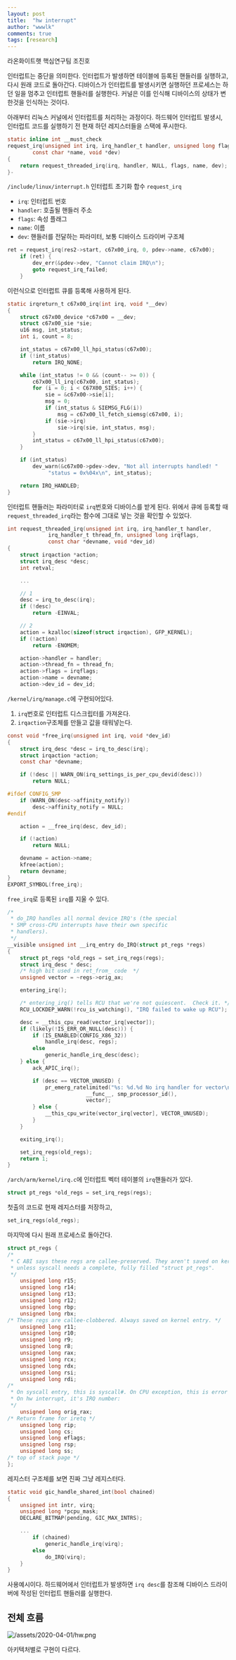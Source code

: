 ```yaml
---
layout: post
title:  "hw interrupt"
author: "wwwlk"
comments: true
tags: [research]
---
```


라온화이트햇 핵심연구팀 조진호


인터럽트는 중단을 의미한다. 인터럽트가 발생하면 테이블에 등록된 핸들러를 실행하고, 다시 원래 코드로 돌아간다. 디바이스가 인터럽트를 발생시키면 실행하던 프로세스는 하던 일을 멈추고 인터럽트 핸들러를 실행한다. 커널은 이를 인식해 디바이스의 상태가 변한것을 인식하는 것이다.

아래부터 리눅스 커널에서 인터럽트를 처리하는 과정이다. 하드웨어 인터럽트 발생시, 인터럽트 코드를 실행하기 전 현재 하던 레지스터들을 스택에 푸시한다.

```c
static inline int __must_check
request_irq(unsigned int irq, irq_handler_t handler, unsigned long flags,
	    const char *name, void *dev)
{
	return request_threaded_irq(irq, handler, NULL, flags, name, dev);
}-
```

`/include/linux/interrupt.h` 인터럽트 초기화 합수 `request_irq`

- `irq`: 인터럽트 번호
- `handler`: 호출될 핸들러 주소
- `flags`: 속성 플래그
- `name`: 이름
- `dev`: 핸들러를 전달하는 파라미터, 보통 디바이스 드라이버 구조체

```c
ret = request_irq(res2->start, c67x00_irq, 0, pdev->name, c67x00);
	if (ret) {
		dev_err(&pdev->dev, "Cannot claim IRQ\n");
		goto request_irq_failed;
	}
```

이런식으로 인터럽트 큐를 등록해 사용하게 된다.

```c
static irqreturn_t c67x00_irq(int irq, void *__dev)
{
	struct c67x00_device *c67x00 = __dev;
	struct c67x00_sie *sie;
	u16 msg, int_status;
	int i, count = 8;

	int_status = c67x00_ll_hpi_status(c67x00);
	if (!int_status)
		return IRQ_NONE;

	while (int_status != 0 && (count-- >= 0)) {
		c67x00_ll_irq(c67x00, int_status);
		for (i = 0; i < C67X00_SIES; i++) {
			sie = &c67x00->sie[i];
			msg = 0;
			if (int_status & SIEMSG_FLG(i))
				msg = c67x00_ll_fetch_siemsg(c67x00, i);
			if (sie->irq)
				sie->irq(sie, int_status, msg);
		}
		int_status = c67x00_ll_hpi_status(c67x00);
	}

	if (int_status)
		dev_warn(&c67x00->pdev->dev, "Not all interrupts handled! "
			 "status = 0x%04x\n", int_status);

	return IRQ_HANDLED;
}
```

인터럽트 핸들러는 파라미터로 `irq`번호와 디바이스를 받게 된다. 위에서 큐에 등록할 때 `request_threaded_irq`라는 함수에 그대로 넣는 것을 확인할 수 있었다.

```c
int request_threaded_irq(unsigned int irq, irq_handler_t handler,
			 irq_handler_t thread_fn, unsigned long irqflags,
			 const char *devname, void *dev_id)
{
	struct irqaction *action;
	struct irq_desc *desc;
	int retval;

	...

	// 1
	desc = irq_to_desc(irq);
	if (!desc)
		return -EINVAL;

	// 2
	action = kzalloc(sizeof(struct irqaction), GFP_KERNEL);
	if (!action)
		return -ENOMEM;

	action->handler = handler;
	action->thread_fn = thread_fn;
	action->flags = irqflags;
	action->name = devname;
	action->dev_id = dev_id;
```

`/kernel/irq/manage.c`에 구현되어있다.

1. `irq`번호로 인터럽트 디스크립터를 가져온다.
2. `irqaction`구조체를 만들고 값을 태워넣는다.

```c
const void *free_irq(unsigned int irq, void *dev_id)
{
	struct irq_desc *desc = irq_to_desc(irq);
	struct irqaction *action;
	const char *devname;

	if (!desc || WARN_ON(irq_settings_is_per_cpu_devid(desc)))
		return NULL;

#ifdef CONFIG_SMP
	if (WARN_ON(desc->affinity_notify))
		desc->affinity_notify = NULL;
#endif

	action = __free_irq(desc, dev_id);

	if (!action)
		return NULL;

	devname = action->name;
	kfree(action);
	return devname;
}
EXPORT_SYMBOL(free_irq);
```

`free_irq`로 등록된 `irq`를 지울 수 있다.

```c
/*
 * do_IRQ handles all normal device IRQ's (the special
 * SMP cross-CPU interrupts have their own specific
 * handlers).
 */
__visible unsigned int __irq_entry do_IRQ(struct pt_regs *regs)
{
	struct pt_regs *old_regs = set_irq_regs(regs);
	struct irq_desc * desc;
	/* high bit used in ret_from_ code  */
	unsigned vector = ~regs->orig_ax;

	entering_irq();

	/* entering_irq() tells RCU that we're not quiescent.  Check it. */
	RCU_LOCKDEP_WARN(!rcu_is_watching(), "IRQ failed to wake up RCU");

	desc = __this_cpu_read(vector_irq[vector]);
	if (likely(!IS_ERR_OR_NULL(desc))) {
		if (IS_ENABLED(CONFIG_X86_32))
			handle_irq(desc, regs);
		else
			generic_handle_irq_desc(desc);
	} else {
		ack_APIC_irq();

		if (desc == VECTOR_UNUSED) {
			pr_emerg_ratelimited("%s: %d.%d No irq handler for vector\n",
					     __func__, smp_processor_id(),
					     vector);
		} else {
			__this_cpu_write(vector_irq[vector], VECTOR_UNUSED);
		}
	}

	exiting_irq();

	set_irq_regs(old_regs);
	return 1;
}
```

`/arch/arm/kernel/irq.c`에 인터럽트 벡터 테이블의 `irq`핸들러가 있다.

```c
struct pt_regs *old_regs = set_irq_regs(regs);
```

첫출의 코드로 현재 레지스터를 저장하고, 

```c
set_irq_regs(old_regs);
```

마지막에 다시 원래 프로세스로 돌아간다.

```c
struct pt_regs {
/*
 * C ABI says these regs are callee-preserved. They aren't saved on kernel entry
 * unless syscall needs a complete, fully filled "struct pt_regs".
 */
	unsigned long r15;
	unsigned long r14;
	unsigned long r13;
	unsigned long r12;
	unsigned long rbp;
	unsigned long rbx;
/* These regs are callee-clobbered. Always saved on kernel entry. */
	unsigned long r11;
	unsigned long r10;
	unsigned long r9;
	unsigned long r8;
	unsigned long rax;
	unsigned long rcx;
	unsigned long rdx;
	unsigned long rsi;
	unsigned long rdi;
/*
 * On syscall entry, this is syscall#. On CPU exception, this is error code.
 * On hw interrupt, it's IRQ number:
 */
	unsigned long orig_rax;
/* Return frame for iretq */
	unsigned long rip;
	unsigned long cs;
	unsigned long eflags;
	unsigned long rsp;
	unsigned long ss;
/* top of stack page */
};
```

레지스터 구조체를 보면 진짜 그냥 레지스터다.

```c
static void gic_handle_shared_int(bool chained)
{
	unsigned int intr, virq;
	unsigned long *pcpu_mask;
	DECLARE_BITMAP(pending, GIC_MAX_INTRS);

	...
		if (chained)
			generic_handle_irq(virq);
		else
			do_IRQ(virq);
	}
}
```

사용예시이다. 하드웨어에서 인터럽트가 발생하면 `irq desc`를 참조해 디바이스 드라이버에 작성된 인터럽트 핸들러를 실행한다.

## 전체 흐름

![/assets/2020-04-01/hw.png](/assets/2020-04-01/hw.png)

아키텍처별로 구현이 다르다.